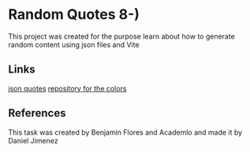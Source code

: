 # Random Quotes 8-)
This project was created for the purpose learn about how to generate random content using json files and Vite



## Links

[json quotes](https://jsonblob.com/918261686465740800)
[repository for the colors](https://github.com/cheprasov/json-colors)

## References
This task was created by Benjamin Flores and Academlo and made it by Daniel Jimenez